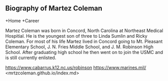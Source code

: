 ## Biography of Martez Coleman
  
  +Home
  +Career
  
  Martez Coleman was born in Concord, North Carolina at Northeast Medical Hospitial.  He is the youngest son of three to Linda Sumlin and Ricky Coleman.  For most of his life Martez lived in Concord going to Mt. Pleasant Elementary School, J. N. Fries Middle School, and J. M. Robinson High School.  After graduating high school he then went on to join the USMC and is still currently enlisted.
  
  <https://www.cabarrus.k12.nc.us/robinson>
  <https://www.marines.mil/>
  <mrtzcoleman.github.io/index.md>
  
